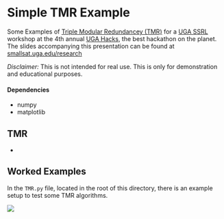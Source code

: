 # Simple TMR Example
Some Examples of [Triple Modular Redundancey (TMR)](https://en.wikipedia.org/wiki/Triple_modular_redundancy) for a [UGA SSRL](smallsat.uga.edu) workshop at the 4th annual [UGA Hacks](https://ugahacks.com/), the best hackathon on the planet. The slides accompanying this presentation can be found at [smallsat.uga.edu/research](smallsat.uga.edu/research)

_Disclaimer:_ This is not intended for real use. This is only for demonstration and educational purposes.

#### Dependencies
- numpy
- matplotlib

## TMR

-

## Worked Examples

In the `TMR.py` file, located in the root of this directory, there is an example setup to test some TMR algorithms.

![](https://github.com/piepieninja/simpleTMRexample/blob/master/img/animation.gif)
